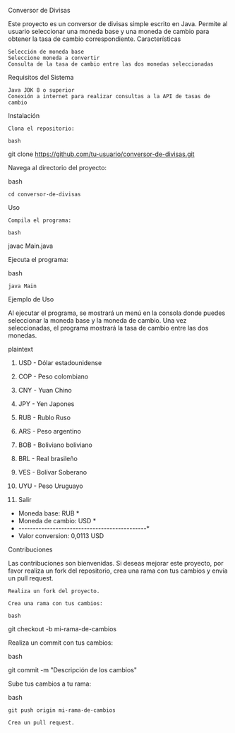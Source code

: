 Conversor de Divisas

Este proyecto es un conversor de divisas simple escrito en Java. Permite al usuario seleccionar una moneda base y una moneda de cambio para obtener la tasa de cambio correspondiente.
Características

    Selección de moneda base
    Seleccione moneda a convertir
    Consulta de la tasa de cambio entre las dos monedas seleccionadas

Requisitos del Sistema

    Java JDK 8 o superior
    Conexión a internet para realizar consultas a la API de tasas de cambio

Instalación

    Clona el repositorio:

    bash

git clone https://github.com/tu-usuario/conversor-de-divisas.git

Navega al directorio del proyecto:

bash

    cd conversor-de-divisas

Uso

    Compila el programa:

    bash

javac Main.java

Ejecuta el programa:

bash

    java Main

Ejemplo de Uso

Al ejecutar el programa, se mostrará un menú en la consola donde puedes seleccionar la moneda base y la moneda de cambio. Una vez seleccionadas, el programa mostrará la tasa de cambio entre las dos monedas.

plaintext

1. USD - Dólar estadounidense
2. COP - Peso colombiano
3. CNY	- Yuan Chino
4. JPY	- Yen Japones
5. RUB	- Rublo Ruso
6. ARS - Peso argentino
7. BOB - Boliviano boliviano
8. BRL - Real brasileño
9. VES	- Bolívar Soberano
10. UYU	- Peso Uruguayo

0. Salir

* Moneda base: RUB                             *
* Moneda de cambio: USD                        *
* ---------------------------------------------*
* Valor conversion: 0,0113 USD


Contribuciones

Las contribuciones son bienvenidas. Si deseas mejorar este proyecto, por favor realiza un fork del repositorio, crea una rama con tus cambios y envía un pull request.

    Realiza un fork del proyecto.

    Crea una rama con tus cambios:

    bash

git checkout -b mi-rama-de-cambios

Realiza un commit con tus cambios:

bash

git commit -m "Descripción de los cambios"

Sube tus cambios a tu rama:

bash

    git push origin mi-rama-de-cambios

    Crea un pull request.


